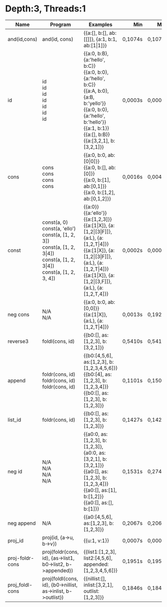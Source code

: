 # Depth:3, Threads:1
Name | Program | Examples | Min | Max
--- | --- | --- | ---: | ---:
and(id,cons) | and(id, cons) | {{a:[], b:[], ab:[[]]}, {a:1, b:1, ab:[1\|1]}} | 0,1074s | 0,1074s
id | id<br/>id<br/>id<br/>id<br/>id<br/>id<br/>id | {{a:0, b:B}, {a:'hello', b:C}}<br/>{{a:0, b:0}, {a:'hello', b:C}}<br/>{{a:A, b:0}, {a:B, b:'yello'}}<br/>{{a:0, b:0}, {a:'hello', b:'hello'}}<br/>{{a:1, b:1}}<br/>{{a:[], b:B}}<br/>{{a:[3,2,1], b:[3,2,1]}} | 0,0003s | 0,0004s
cons | cons<br/>cons<br/>cons<br/>cons | {{a:0, b:0, ab:[0\|0]}}<br/>{{a:0, b:[], ab:[0]}}<br/>{{a:0, b:[1], ab:[0,1]}}<br/>{{a:0, b:[1,2], ab:[0,1,2]}} | 0,0016s | 0,0041s
const | const(a, 0)<br/>const(a, 'ello')<br/>const(a, [1, 2, 3])<br/>const(a, [1, 2, 3\|4])<br/>const(a, [1, 2, 3\|4])<br/>const(a, [1, 2, 3, 4]) | {{a:0}}<br/>{{a:'ello'}}<br/>{{a:[1,2,3]}}<br/>{{a:[1\|X]}, {a:[1,2\|[3\|F]]}, {a:L}, {a:[1,2,T\|4]}}<br/>{{a:[1\|X]}, {a:[1,2\|[3\|F]]}, {a:L}, {a:[1,2,T\|4]}}<br/>{{a:[1\|X]}, {a:[1,2\|[3,F]]}, {a:L}, {a:[1,2,T,4]}} | 0,0002s | 0,0007s
neg cons | N/A<br/>N/A | {{a:0, b:0, ab:[0,0]}}<br/>{{a:[1\|X]}, {a:L}, {a:[1,2,T\|4]}} | 0,0013s | 0,1929s
reverse3 | foldl(cons, id) | {{b0:[], as:[1,2,3], b:[3,2,1]}} | 0,5410s | 0,5410s
append | foldr(cons, id)<br/>foldr(cons, id)<br/>foldr(cons, id) | {{b0:[4,5,6], as:[1,2,3], b:[1,2,3,4,5,6]}}<br/>{{b0:[4], as:[1,2,3], b:[1,2,3,4]}}<br/>{{b0:[], as:[1,2,3], b:[1,2,3]}} | 0,1101s | 0,1508s
list_id | foldr(cons, id) | {{b0:[], as:[1,2,3], b:[1,2,3]}} | 0,1427s | 0,1427s
neg id | N/A<br/>N/A<br/>N/A<br/>N/A | {{a0:0, as:[1,2,3], b:[1,2,3]}, {a0:0, as:[3,2,1], b:[3,2,1]}}<br/>{{a0:[], as:[1,2,3], b:[1,2,3,4]}}<br/>{{a0:[], as:[1], b:[1,2]}}<br/>{{a0:[], as:[], b:[1]}} | 0,1531s | 0,2742s
neg append | N/A | {{a0:[4,5,6], as:[1,2,3], b:[1,2,3]}} | 0,2067s | 0,2067s
proj_id | proj(id, {a->u, b->v}) | {{u:1, v:1}} | 0,0007s | 0,0007s
proj-foldr-cons | proj(foldr(cons, id), {as->list1, b0->list2, b->appended}) | {{list1:[1,2,3], list2:[4,5,6], appended:[1,2,3,4,5,6]}} | 0,1951s | 0,1951s
proj_foldl-cons | proj(foldl(cons, id), {b0->nillist, as->inlist, b->outlist}) | {{nillist:[], inlist:[3,2,1], outlist:[1,2,3]}} | 0,1846s | 0,1846s
